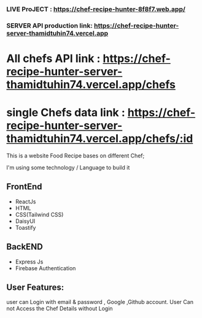 ### LIVE ProJECT : https://chef-recipe-hunter-8f8f7.web.app/ 

### SERVER API production link: https://chef-recipe-hunter-server-thamidtuhin74.vercel.app

# All chefs API link : https://chef-recipe-hunter-server-thamidtuhin74.vercel.app/chefs

# single Chefs data link : https://chef-recipe-hunter-server-thamidtuhin74.vercel.app/chefs/:id


This is a website Food Recipe bases on different Chef;

I'm using some technology / Language to build it

## FrontEnd
* ReactJs
* HTML
* CSS(Tailwind CSS)
* DaisyUI
* Toastify

## BackEND
* Express Js
* Firebase Authentication 


## User Features:
user can Login with email & password , Google ,Github account.
User Can not Access the Chef Details without Login

